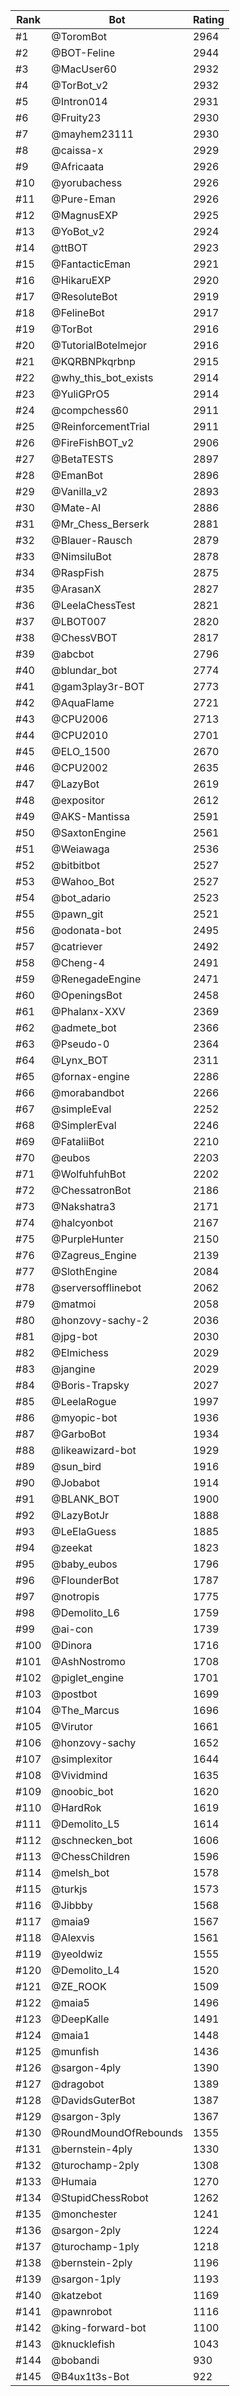 Rank|Bot|Rating
---|---|---
#1|@ToromBot|2964
#2|@BOT-Feline|2944
#3|@MacUser60|2932
#4|@TorBot_v2|2932
#5|@Intron014|2931
#6|@Fruity23|2930
#7|@mayhem23111|2930
#8|@caissa-x|2929
#9|@Africaata|2926
#10|@yorubachess|2926
#11|@Pure-Eman|2926
#12|@MagnusEXP|2925
#13|@YoBot_v2|2924
#14|@ttBOT|2923
#15|@FantacticEman|2921
#16|@HikaruEXP|2920
#17|@ResoluteBot|2919
#18|@FelineBot|2917
#19|@TorBot|2916
#20|@TutorialBotelmejor|2916
#21|@KQRBNPkqrbnp|2915
#22|@why_this_bot_exists|2914
#23|@YuliGPrO5|2914
#24|@compchess60|2911
#25|@ReinforcementTrial|2911
#26|@FireFishBOT_v2|2906
#27|@BetaTESTS|2897
#28|@EmanBot|2896
#29|@Vanilla_v2|2893
#30|@Mate-AI|2886
#31|@Mr_Chess_Berserk|2881
#32|@Blauer-Rausch|2879
#33|@NimsiluBot|2878
#34|@RaspFish|2875
#35|@ArasanX|2827
#36|@LeelaChessTest|2821
#37|@LBOT007|2820
#38|@ChessVBOT|2817
#39|@abcbot|2796
#40|@blundar_bot|2774
#41|@gam3play3r-BOT|2773
#42|@AquaFlame|2721
#43|@CPU2006|2713
#44|@CPU2010|2701
#45|@ELO_1500|2670
#46|@CPU2002|2635
#47|@LazyBot|2619
#48|@expositor|2612
#49|@AKS-Mantissa|2591
#50|@SaxtonEngine|2561
#51|@Weiawaga|2536
#52|@bitbitbot|2527
#53|@Wahoo_Bot|2527
#54|@bot_adario|2523
#55|@pawn_git|2521
#56|@odonata-bot|2495
#57|@catriever|2492
#58|@Cheng-4|2491
#59|@RenegadeEngine|2471
#60|@OpeningsBot|2458
#61|@Phalanx-XXV|2369
#62|@admete_bot|2366
#63|@Pseudo-0|2364
#64|@Lynx_BOT|2311
#65|@fornax-engine|2286
#66|@morabandbot|2266
#67|@simpleEval|2252
#68|@SimplerEval|2246
#69|@FataliiBot|2210
#70|@eubos|2203
#71|@WolfuhfuhBot|2202
#72|@ChessatronBot|2186
#73|@Nakshatra3|2171
#74|@halcyonbot|2167
#75|@PurpleHunter|2150
#76|@Zagreus_Engine|2139
#77|@SlothEngine|2084
#78|@serversofflinebot|2062
#79|@matmoi|2058
#80|@honzovy-sachy-2|2036
#81|@jpg-bot|2030
#82|@Elmichess|2029
#83|@jangine|2029
#84|@Boris-Trapsky|2027
#85|@LeelaRogue|1997
#86|@myopic-bot|1936
#87|@GarboBot|1934
#88|@likeawizard-bot|1929
#89|@sun_bird|1916
#90|@Jobabot|1914
#91|@BLANK_BOT|1900
#92|@LazyBotJr|1888
#93|@LeElaGuess|1885
#94|@zeekat|1823
#95|@baby_eubos|1796
#96|@FlounderBot|1787
#97|@notropis|1775
#98|@Demolito_L6|1759
#99|@ai-con|1739
#100|@Dinora|1716
#101|@AshNostromo|1708
#102|@piglet_engine|1701
#103|@postbot|1699
#104|@The_Marcus|1696
#105|@Virutor|1661
#106|@honzovy-sachy|1652
#107|@simplexitor|1644
#108|@Vividmind|1635
#109|@noobic_bot|1620
#110|@HardRok|1619
#111|@Demolito_L5|1614
#112|@schnecken_bot|1606
#113|@ChessChildren|1596
#114|@melsh_bot|1578
#115|@turkjs|1573
#116|@Jibbby|1568
#117|@maia9|1567
#118|@Alexvis|1561
#119|@yeoldwiz|1555
#120|@Demolito_L4|1520
#121|@ZE_ROOK|1509
#122|@maia5|1496
#123|@DeepKalle|1491
#124|@maia1|1448
#125|@munfish|1436
#126|@sargon-4ply|1390
#127|@dragobot|1389
#128|@DavidsGuterBot|1387
#129|@sargon-3ply|1367
#130|@RoundMoundOfRebounds|1355
#131|@bernstein-4ply|1330
#132|@turochamp-2ply|1308
#133|@Humaia|1270
#134|@StupidChessRobot|1262
#135|@monchester|1241
#136|@sargon-2ply|1224
#137|@turochamp-1ply|1218
#138|@bernstein-2ply|1196
#139|@sargon-1ply|1193
#140|@katzebot|1169
#141|@pawnrobot|1116
#142|@king-forward-bot|1100
#143|@knucklefish|1043
#144|@bobandi|930
#145|@B4ux1t3s-Bot|922
